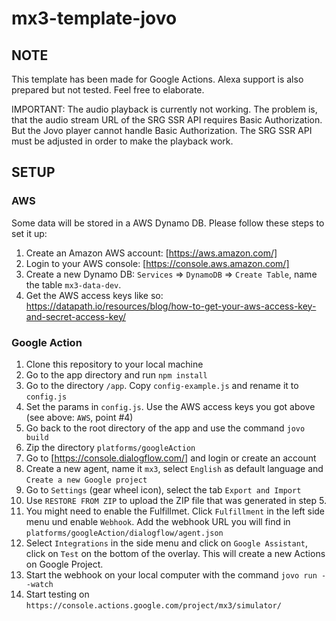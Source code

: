 # mx3-template-jovo

## NOTE

This template has been made for Google Actions. Alexa support is also prepared but not tested. Feel free to elaborate.

IMPORTANT: The audio playback is currently not working. The problem is, that the audio stream URL of the SRG SSR API requires Basic Authorization. But the Jovo player cannot handle Basic Authorization. The SRG SSR API must be adjusted in order to make the playback work.

## SETUP

### AWS

Some data will be stored in a AWS Dynamo DB. Please follow these steps to set it up:

1. Create an Amazon AWS account: [https://aws.amazon.com/]
2. Login to your AWS console: [https://console.aws.amazon.com/]
3. Create a new Dynamo DB: `Services` => `DynamoDB` => `Create Table`, name the table `mx3-data-dev`.
4. Get the AWS access keys like so: https://datapath.io/resources/blog/how-to-get-your-aws-access-key-and-secret-access-key/

 
### Google Action

1. Clone this repository to your local machine
2. Go to the app directory and run `npm install`
3. Go to the directory `/app`. Copy `config-example.js` and rename it to `config.js`
4. Set the params in `config.js`. Use the AWS access keys you got above (see above: `AWS`, point #4)
5. Go back to the root directory of the app and use the command `jovo build`
6. Zip the directory `platforms/googleAction`
7. Go to [https://console.dialogflow.com/] and login or create an account
8. Create a new agent, name it `mx3`, select `English` as default language and `Create a new Google project`
9. Go to `Settings` (gear wheel icon), select the tab `Export and Import`
10. Use `RESTORE FROM ZIP` to upload the ZIP file that was generated in step 5.
11. You might need to enable the Fulfillmet. Click `Fulfillment` in the left side menu und enable `Webhook`. Add the webhook URL you will find in `platforms/googleAction/dialogflow/agent.json`
12. Select `Integrations` in the side menu and click on `Google Assistant`, click on `Test` on the bottom of the overlay. This will create a new Actions on Google Project.
13. Start the webhook on your local computer with the command `jovo run --watch`
14. Start testing on `https://console.actions.google.com/project/mx3/simulator/`


